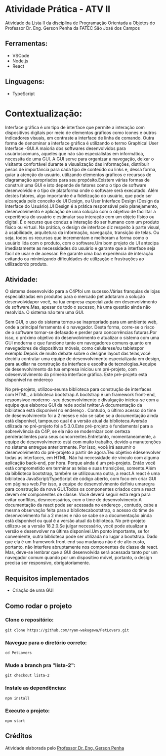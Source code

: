
# Atividade Prática - ATV II

Atividade da Lista II da disciplina de Programação Orientada a Objetos do Professor Dr. Eng. Gerson Penha da FATEC São José dos Campos

## Ferramentas:

* VSCode
* Node.js
* React

## Linguagens:

* TypeScript

# Contextualização:

Interface  gráfica  é  um  tipo  de  interface  que  permite  a  interação  com  dispositivos  digitais  por  meio  de elementos  gráficos  como  ícones  e  outros  indicadores  visuais,  em  contraste a  interface de  linha de  comando. Outra forma de denominar a interface gráfica é utilizando o termo Graphical User Interface -GUI.A   maioria   dos   softwares   desenvolvidos   para  usuárioscomuns,   aqueles   que   não   são   especialistas  em informática,  necessita  de  uma  GUI.  A  GUI  serve  para  organizar  a  navegação,  deixar  o  visitante  confortável durante a visualização das informações, distribuir pesos de importância para cada tipo de conteúdo ou links e, dessa forma, guiar a atenção do usuário, utilizando elementos gráficos e recursos de diagramação apropriados para seu propósito.Existem várias formas de construir uma GUI e isto depende de fatores como o tipo de software desenvolvido e o tipo de plataforma onde o software será executado. Além destes fatores, algo importante é a fidelização do usuário, que pode ser alcançada pelo conceito de UI Design, ou User Interface Design (Design da Interface do Usuário).UI  Design  é  a  prática  responsável  pelo  planejamento,  desenvolvimento  e  aplicação  de  uma  solução  com  o objetivo  de  facilitar  a  experiência  do  usuário  e  estimular  sua  interação  com  um  objeto  físico  ou  digital.  É  o recurso  que  conduz  a  interação  do  ser  humano  com  um  produto  físico  ou  virtual.  Na  prática,  o  design  de interface  diz  respeito  à parte  visual,  à  usabilidade, arquitetura da  informação,  navegação, transição  de telas. Ou seja, todos os recursos que incrementam e melhoram a forma como o usuário lida com o produto, com o software.Um bom projeto de UI antecipa imediatamente as necessidades do usuário e garante que a interface seja fácil de usar e de acessar. Ele garante uma boa experiência de interação evitando ou minimizando dificuldades de utilização e frustrações ao utilizadordo produto.

## Atividade:

O sistema desenvolvido para a C4Pfoi um sucesso.Várias franquias de lojas especializadas em produtos para o mercado pet adotaram a solução desenvolvidapor você, na tua empresa especializada em desenvolvimento de  software.Mas,  apesar  de  todo o  sucesso,  há  uma  questão  ainda  não  resolvida.  O  sistema  não  tem  uma GUI.

Sem  GUI,  o  uso  do  sistema  tornou-se  inapropriado  para  um  ambiente  web,  onde  a  principal  ferramenta  é  o navegador.  Desta  forma,  corre-se  o  risco  de  o  software  tornar-se  defasado  e  perder  para  concorrências futuras.Por isso, o próximo objetivo do desenvolvimento e atualizar o sistema com uma GUI moderna e que funcione tanto em navegadores comuns quanto em navegadores de dispositivos móveis, como celularese/ou tabletspor exemplo.Depois   de   muito debate   sobre   o designe   layout   das   telas,você   decidiu   contratar   uma   equipe   de desenvolvimento especializada em design, para auxiliar na construção da interface e escolha de tecnologias.Aequipe  de  desenvolvimento  da  tua  empresa  iniciou  um  pré-projeto, com  odesenvolvimento  da  primeira interface   gráfica.   Este   pré-projeto   está   disponível   no   endereço [](https://github.com/gerson-pn/atvii-pl-typescript)

No pré-projeto, utilizou-seuma biblioteca para construção de interfaces com HTML, a biblioteca bootstrap.A bootstrap é  um  framework  front-end,  responsivoe  moderno –seu  desenvolvimento  e  divulgação  iniciou-se com a equipe que elaborou GUI da rede social twitter.A  documentação  da  biblioteca  está  disponível  no  endereço [](https://getbootstrap.com).  Contudo,  o  último acesso  do  time  de  desenvolvimento  foi  a  2  meses  e  não  se  sabe  se  a  documentação  ainda  está  disponível, tampouco qual é a versão atual da biblioteca.Aversão utilizada no pré-projeto foi a 5.3.0.Este  pré-projeto  é  fundamental  para  a  sobrevivência  da C4P,  se  ela  não  se  modernizar  com  certeza  perderáclientes  para  seus  concorrentes.Entretanto,  momentaneamente,  a  equipe  de  desenvolvimento  está  com muito  trabalho,  devido  a  manutenções  no  sistema  entregue  anteriormente.  Por  isso,  você  irá  assumir  o desenvolvimento do pré-projeto a partir de agora.Teu  objetivo édesenvolver  todas  as  interfaces,  em  HTML.  Não  há  necessidade  de  vínculo  com  alguma aplicação back-end, por hora. Porque ainda é um pré-projeto. Então você está comprometido em terminar as telas e suas transições, somente.Além   da   biblioteca bootstrap,   também se   utilizouuma   outra,   a   react.A   react   é   uma   biblioteca JavaScript/TypeScript  de  código  aberto,  com  foco  em  criar  GUI  em  páginas  web.Por  isso,  a equipe  de desenvolvimento definiu umaregra para construção da nova GUI.Todos os componentes criados com a react devem ser componentes de classe. Você deverá seguir esta regra para evitar conflitos, desnecessários, com o time de desenvolvimento.A  documentação  da  react  pode  ser  acessada  no  endereço  [](https://reactjs.org),  contudo,  cabe  a  mesma observação  feita  para  a  bibliotecabootstrap,  o  acesso  do  time  de  desenvolvimento  foi  a  2  meses  e  não  se sabe se a documentação ainda está disponível ou qual é a versão atual da biblioteca. No pré-projeto utilizou-se a versão 18.2.0.Se julgar necessário, você pode atualizar a versão e desenvolver na última disponível.Um ponto importante, se for conveniente, outra biblioteca pode ser utilizada no lugar a bootstrap. Dado que ela  é  um  framework  front-end  sua  mudança  não  é  de  alto  custo,  portanto,  não interfere  abruptamente  nos componentes  de  classe  da  react. Mas,  deve-se  lembrar  que  a  GUI  desenvolvida  será  acessada  tanto  por  um navegador   comum   quando   por   um   dispositivo   móvel,   portanto,   o   design   precisa   ser   responsivo, obrigatoriamente.

## Requisitos implementados

- Criação de uma GUI

## Como rodar o projeto

### Clone o repositório:

    git clone https://github.com/ryan-wakugawa/PetLovers.git

### Navegue para o diretório correto:
    cd PetLovers

### Mude a branch pra "lista-2":

    git checkout lista-2

### Instale as dependências:

    npm install

### Execute o projeto:

    npm start

## Créditos

Atividade elaborada pelo [Professor Dr. Eng. Gerson Penha](https://github.com/gerson-pn)
